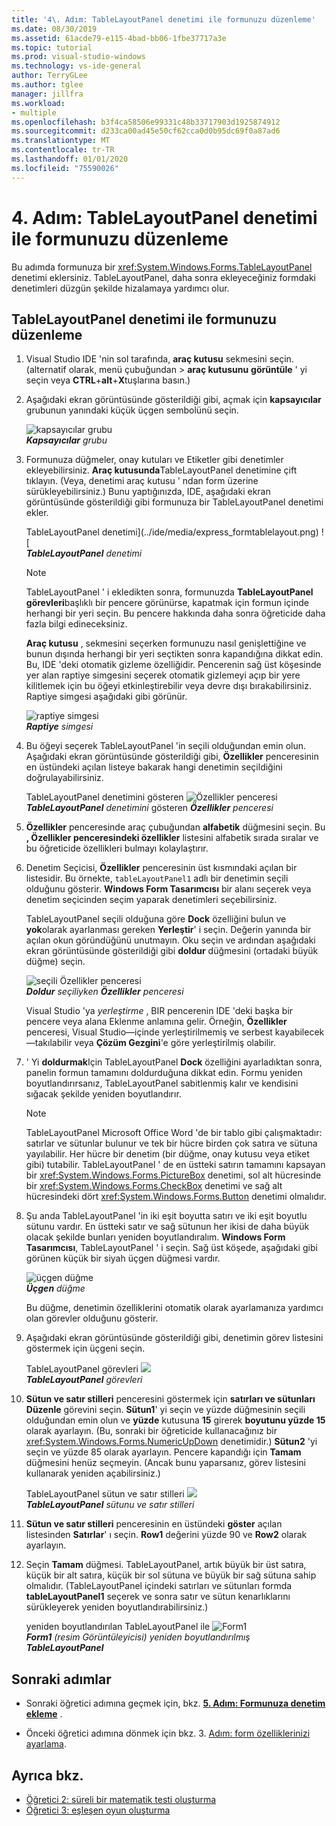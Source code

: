 ```yaml
---
title: '4\. Adım: TableLayoutPanel denetimi ile formunuzu düzenleme'
ms.date: 08/30/2019
ms.assetid: 61acde79-e115-4bad-bb06-1fbe37717a3e
ms.topic: tutorial
ms.prod: visual-studio-windows
ms.technology: vs-ide-general
author: TerryGLee
ms.author: tglee
manager: jillfra
ms.workload:
- multiple
ms.openlocfilehash: b3f4ca58506e99331c48b33717903d1925874912
ms.sourcegitcommit: d233ca00ad45e50cf62cca0d0b95dc69f0a87ad6
ms.translationtype: MT
ms.contentlocale: tr-TR
ms.lasthandoff: 01/01/2020
ms.locfileid: "75590026"
---
```

# <a name="step-4-lay-out-your-form-with-a-tablelayoutpanel-control"></a>4\. Adım: TableLayoutPanel denetimi ile formunuzu düzenleme

Bu adımda formunuza bir <xref:System.Windows.Forms.TableLayoutPanel> denetimi eklersiniz. TableLayoutPanel, daha sonra ekleyeceğiniz formdaki denetimleri düzgün şekilde hizalamaya yardımcı olur.

## <a name="how-to-lay-out-your-form-with-a-tablelayoutpanel-control"></a>TableLayoutPanel denetimi ile formunuzu düzenleme

1. Visual Studio IDE 'nin sol tarafında, **araç kutusu** sekmesini seçin. (alternatif olarak, menü çubuğundan > **araç kutusunu** **görüntüle** ' yi seçin veya **CTRL**+**alt**+**X**tuşlarına basın.)

1. Aşağıdaki ekran görüntüsünde gösterildiği gibi, açmak için **kapsayıcılar** grubunun yanındaki küçük üçgen sembolünü seçin.

     ![kapsayıcılar grubu](../ide/media/express_toolbox.png)<br>
***Kapsayıcılar*** *grubu*

1. Formunuza düğmeler, onay kutuları ve Etiketler gibi denetimler ekleyebilirsiniz. **Araç kutusunda**TableLayoutPanel denetimine çift tıklayın. (Veya, denetimi araç kutusu ' ndan form üzerine sürükleyebilirsiniz.) Bunu yaptığınızda, IDE, aşağıdaki ekran görüntüsünde gösterildiği gibi formunuza bir TableLayoutPanel denetimi ekler.

     TableLayoutPanel denetimi](../ide/media/express_formtablelayout.png) ![<br>
***TableLayoutPanel*** *denetimi*

    > [!NOTE]
    > TableLayoutPanel ' i ekledikten sonra, formunuzda **TableLayoutPanel görevleri**başlıklı bir pencere görünürse, kapatmak için formun içinde herhangi bir yeri seçin. Bu pencere hakkında daha sonra öğreticide daha fazla bilgi edineceksiniz.

     **Araç kutusu** , sekmesini seçerken formunuzu nasıl genişlettiğine ve bunun dışında herhangi bir yeri seçtikten sonra kapandığına dikkat edin. Bu, IDE 'deki otomatik gizleme özelliğidir. Pencerenin sağ üst köşesinde yer alan raptiye simgesini seçerek otomatik gizlemeyi açıp bir yere kilitlemek için bu öğeyi etkinleştirebilir veya devre dışı bırakabilirsiniz. Raptiye simgesi aşağıdaki gibi görünür.

     ![raptiye simgesi](../ide/media/express_pushpintoolbox.png)<br>
***Raptiye*** *simgesi*

1. Bu öğeyi seçerek TableLayoutPanel 'in seçili olduğundan emin olun. Aşağıdaki ekran görüntüsünde gösterildiği gibi, **Özellikler** penceresinin en üstündeki açılan listeye bakarak hangi denetimin seçildiğini doğrulayabilirsiniz.

     TableLayoutPanel denetimini gösteren ![Özellikler penceresi](../ide/media/express_controlspropwin.png)<br>
***TableLayoutPanel*** *denetimini* gösteren ***Özellikler*** *penceresi*

1. **Özellikler** penceresinde araç çubuğundan **alfabetik** düğmesini seçin. Bu **, Özellikler penceresindeki özellikler** listesini alfabetik sırada sıralar ve bu öğreticide özellikleri bulmayı kolaylaştırır.

1. Denetim Seçicisi, **Özellikler** penceresinin üst kısmındaki açılan bir listesidir. Bu örnekte, `tableLayoutPanel1` adlı bir denetimin seçili olduğunu gösterir. **Windows Form Tasarımcısı** bir alanı seçerek veya denetim seçicinden seçim yaparak denetimleri seçebilirsiniz.

   TableLayoutPanel seçili olduğuna göre **Dock** özelliğini bulun ve **yok**olarak ayarlanması gereken **Yerleştir**' i seçin. Değerin yanında bir açılan okun göründüğünü unutmayın. Oku seçin ve ardından aşağıdaki ekran görüntüsünde gösterildiği gibi **doldur** düğmesini (ortadaki büyük düğme) seçin.

     ![seçili Özellikler penceresi](../ide/media/express_docktable.png)<br>
***Doldur*** *seçiliyken* ***Özellikler*** *penceresi*

     Visual Studio 'ya *yerleştirme* , BIR pencerenin IDE 'deki başka bir pencere veya alana Eklenme anlamına gelir. Örneğin, **Özellikler** penceresi, Visual Studio&mdash;içinde yerleştirilmemiş ve serbest kayabilecek&mdash;takılabilir veya **Çözüm Gezgini**'e göre yerleştirilmiş olabilir.

1. ' Yi **doldurmak**Için TableLayoutPanel **Dock** özelliğini ayarladıktan sonra, panelin formun tamamını doldurduğuna dikkat edin. Formu yeniden boyutlandırırsanız, TableLayoutPanel sabitlenmiş kalır ve kendisini sığacak şekilde yeniden boyutlandırır.

    > [!NOTE]
    > TableLayoutPanel Microsoft Office Word 'de bir tablo gibi çalışmaktadır: satırlar ve sütunlar bulunur ve tek bir hücre birden çok satıra ve sütuna yayılabilir. Her hücre bir denetim (bir düğme, onay kutusu veya etiket gibi) tutabilir. TableLayoutPanel ' de en üstteki satırın tamamını kapsayan bir <xref:System.Windows.Forms.PictureBox> denetimi, sol alt hücresinde bir <xref:System.Windows.Forms.CheckBox> denetimi ve sağ alt hücresindeki dört <xref:System.Windows.Forms.Button> denetimi olmalıdır.

1. Şu anda TableLayoutPanel 'in iki eşit boyutta satırı ve iki eşit boyutlu sütunu vardır. En üstteki satır ve sağ sütunun her ikisi de daha büyük olacak şekilde bunları yeniden boyutlandıralım. **Windows Form Tasarımcısı**, TableLayoutPanel ' i seçin. Sağ üst köşede, aşağıdaki gibi görünen küçük bir siyah üçgen düğmesi vardır.

     ![üçgen düğme](../ide/media/express_iconblacktriangle.gif)<br>
***Üçgen*** *düğme*

     Bu düğme, denetimin özelliklerini otomatik olarak ayarlamanıza yardımcı olan görevler olduğunu gösterir.

1. Aşağıdaki ekran görüntüsünde gösterildiği gibi, denetimin görev listesini göstermek için üçgeni seçin.

     TableLayoutPanel görevleri ![](../ide/media/express_tablepanel.png)<br>
***TableLayoutPanel*** *görevleri*

1. **Sütun ve satır stilleri** penceresini göstermek için **satırları ve sütunları Düzenle** görevini seçin. **Sütun1**' yi seçin ve yüzde düğmesinin seçili olduğundan emin olun ve **yüzde** kutusuna **15** girerek **boyutunu yüzde 15** olarak ayarlayın. (Bu, sonraki bir öğreticide kullanacağınız bir <xref:System.Windows.Forms.NumericUpDown> denetimidir.) **Sütun2** 'yi seçin ve yüzde 85 olarak ayarlayın. Pencere kapandığı için **Tamam** düğmesini henüz seçmeyin. (Ancak bunu yaparsanız, görev listesini kullanarak yeniden açabilirsiniz.)

     TableLayoutPanel sütun ve satır stilleri ![](../ide/media/vs_tablelayoutpanel_setup.png)<br>
***TableLayoutPanel*** *sütunu ve satır stilleri*

1. **Sütun ve satır stilleri** penceresinin en üstündeki **göster** açılan listesinden **Satırlar**' ı seçin. **Row1** değerini yüzde 90 ve **Row2** olarak ayarlayın.

1. Seçin **Tamam** düğmesi. TableLayoutPanel, artık büyük bir üst satıra, küçük bir alt satıra, küçük bir sol sütuna ve büyük bir sağ sütuna sahip olmalıdır. (TableLayoutPanel içindeki satırları ve sütunları formda **tableLayoutPanel1** seçerek ve sonra satır ve sütun kenarlıklarını sürükleyerek yeniden boyutlandırabilirsiniz.)

     yeniden boyutlandırılan TableLayoutPanel ile ![Form1](../ide/media/vs_formafterlayoutpanel.png)<br>
***Form1*** *(resim Görüntüleyicisi) yeniden boyutlandırılmış* ***TableLayoutPanel***

## <a name="next-steps"></a>Sonraki adımlar

* Sonraki öğretici adımına geçmek için, bkz. **[5. Adım: Formunuza denetim ekleme](../ide/step-5-add-controls-to-your-form.md)** .

* Önceki öğretici adımına dönmek için bkz. 3. [Adım: form özelliklerinizi ayarlama](../ide/step-3-set-your-form-properties.md).

## <a name="see-also"></a>Ayrıca bkz.

* [Öğretici 2: süreli bir matematik testi oluşturma](tutorial-2-create-a-timed-math-quiz.md)
* [Öğretici 3: eşleşen oyun oluşturma](tutorial-3-create-a-matching-game.md)
